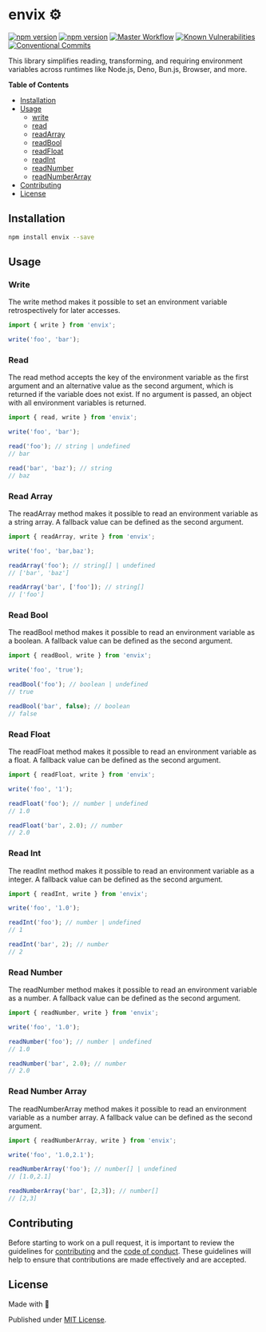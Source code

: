 # envix ⚙️

[![npm version][npm-version-src]][npm-version-href]
[![npm version][codecov-src]][codecov-href]
[![Master Workflow][workflow-src]][workflow-href]
[![Known Vulnerabilities][snyk-src]][snyk-href]
[![Conventional Commits][conventional-src]][conventional-href]


This library simplifies reading, transforming, and requiring environment variables across runtimes like Node.js, Deno, Bun.js, Browser, and more.

**Table of Contents**
- [Installation](#installation)
- [Usage](#usage)
  - [write](#write)
  - [read](#read)
  - [readArray](#read-array)
  - [readBool](#read-bool)
  - [readFloat](#read-float)
  - [readInt](#read-int)
  - [readNumber](#read-number)
  - [readNumberArray](#read-number-array)
- [Contributing](#contributing)
- [License](#license)

## Installation

```bash
npm install envix --save
```

## Usage

### Write
The write method makes it possible to set an environment variable retrospectively for later accesses.

```typescript
import { write } from 'envix';

write('foo', 'bar');
```

### Read
The read method accepts the key of the environment variable as the first argument and an
alternative value as the second argument, which is returned if the variable does not exist.
If no argument is passed, an object with all environment variables is returned.

```typescript
import { read, write } from 'envix';

write('foo', 'bar');

read('foo'); // string | undefined
// bar

read('bar', 'baz'); // string
// baz
```

### Read Array
The readArray method makes it possible to read an environment variable as a string array.
A fallback value can be defined as the second argument.
```typescript
import { readArray, write } from 'envix';

write('foo', 'bar,baz');

readArray('foo'); // string[] | undefined
// ['bar', 'baz']

readArray('bar', ['foo']); // string[]
// ['foo']
```

### Read Bool
The readBool method makes it possible to read an environment variable as a boolean.
A fallback value can be defined as the second argument.

```typescript
import { readBool, write } from 'envix';

write('foo', 'true');

readBool('foo'); // boolean | undefined
// true

readBool('bar', false); // boolean
// false
```

### Read Float
The readFloat method makes it possible to read an environment variable as a float.
A fallback value can be defined as the second argument.

```typescript
import { readFloat, write } from 'envix';

write('foo', '1');

readFloat('foo'); // number | undefined
// 1.0

readFloat('bar', 2.0); // number
// 2.0
```

### Read Int
The readInt method makes it possible to read an environment variable as a integer.
A fallback value can be defined as the second argument.

```typescript
import { readInt, write } from 'envix';

write('foo', '1.0');

readInt('foo'); // number | undefined
// 1

readInt('bar', 2); // number
// 2
```

### Read Number
The readNumber method makes it possible to read an environment variable as a number.
A fallback value can be defined as the second argument.

```typescript
import { readNumber, write } from 'envix';

write('foo', '1.0');

readNumber('foo'); // number | undefined
// 1.0

readNumber('bar', 2.0); // number
// 2.0
```

### Read Number Array
The readNumberArray method makes it possible to read an environment variable as a number array.
A fallback value can be defined as the second argument.

```typescript
import { readNumberArray, write } from 'envix';

write('foo', '1.0,2.1');

readNumberArray('foo'); // number[] | undefined
// [1.0,2.1]

readNumberArray('bar', [2,3]); // number[]
// [2,3]
```

## Contributing

Before starting to work on a pull request, it is important to review the guidelines for
[contributing](./CONTRIBUTING.md) and the [code of conduct](./CODE_OF_CONDUCT.md).
These guidelines will help to ensure that contributions are made effectively and are accepted.

## License

Made with 💚

Published under [MIT License](./LICENSE).

[npm-version-src]: https://badge.fury.io/js/envix.svg
[npm-version-href]: https://npmjs.com/package/envix
[codecov-src]: https://codecov.io/gh/Tada5hi/envix/branch/master/graph/badge.svg?token=4KNSG8L13V
[codecov-href]: https://codecov.io/gh/Tada5hi/envix
[workflow-src]: https://github.com/Tada5hi/envix/workflows/CI/badge.svg
[workflow-href]: https://github.com/Tada5hi/envix
[snyk-src]: https://snyk.io/test/github/Tada5hi/envix/badge.svg?targetFile=package.json
[snyk-href]: https://snyk.io/test/github/Tada5hi/envix?targetFile=package.json
[conventional-src]: https://img.shields.io/badge/Conventional%20Commits-1.0.0-%23FE5196?logo=conventionalcommits&logoColor=white
[conventional-href]: https://conventionalcommits.org
